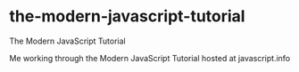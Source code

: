 # the-modern-javascript-tutorial

The Modern JavaScript Tutorial

Me working through the Modern JavaScript Tutorial hosted at javascript.info
